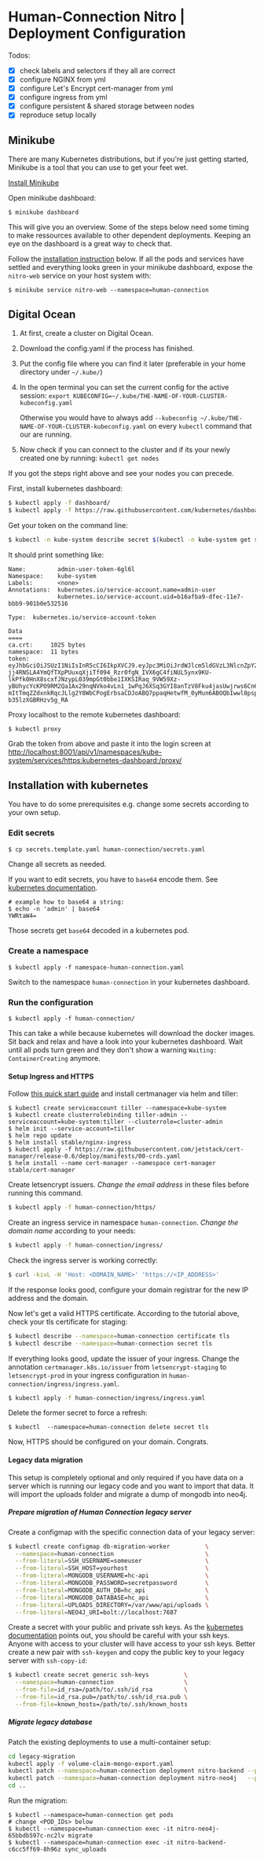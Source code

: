 # Human-Connection Nitro | Deployment Configuration

Todos:
- [x] check labels and selectors if they all are correct
- [x] configure NGINX from yml
- [x] configure Let's Encrypt cert-manager from yml
- [x] configure ingress from yml
- [x] configure persistent & shared storage between nodes
- [x] reproduce setup locally

## Minikube
There are many Kubernetes distributions, but if you're just getting started,
Minikube is a tool that you can use to get your feet wet.

[Install Minikube](https://kubernetes.io/docs/tasks/tools/install-minikube/)

Open minikube dashboard:
```
$ minikube dashboard
```
This will give you an overview.
Some of the steps below need some timing to make ressources available to other
dependent deployments. Keeping an eye on the dashboard is a great way to check
that.

Follow the [installation instruction](#installation-with-kubernetes) below.
If all the pods and services have settled and everything looks green in your
minikube dashboard, expose the `nitro-web` service on your host system with:

```shell
$ minikube service nitro-web --namespace=human-connection
```

## Digital Ocean

1. At first, create a cluster on Digital Ocean.
2. Download the config.yaml if the process has finished.
3. Put the config file where you can find it later (preferable in your home directory under `~/.kube/`)
4. In the open terminal you can set the current config for the active session: `export KUBECONFIG=~/.kube/THE-NAME-OF-YOUR-CLUSTER-kubeconfig.yaml` 
   
   Otherwise you would have to always add `--kubeconfig ~/.kube/THE-NAME-OF-YOUR-CLUSTER-kubeconfig.yaml` on every `kubectl` command that our are running.

5. Now check if you can connect to the cluster and if its your newly created one by running: `kubectl get nodes`

If you got the steps right above and see your nodes you can precede.

First, install kubernetes dashboard:
```sh
$ kubectl apply -f dashboard/
$ kubectl apply -f https://raw.githubusercontent.com/kubernetes/dashboard/master/aio/deploy/recommended/kubernetes-dashboard.yaml

```
Get your token on the command line:
```sh
$ kubectl -n kube-system describe secret $(kubectl -n kube-system get secret | grep admin-user | awk '{print $1}')
```
It should print something like:
```
Name:         admin-user-token-6gl6l
Namespace:    kube-system
Labels:       <none>
Annotations:  kubernetes.io/service-account.name=admin-user
              kubernetes.io/service-account.uid=b16afba9-dfec-11e7-bbb9-901b0e532516

Type:  kubernetes.io/service-account-token

Data
====
ca.crt:     1025 bytes
namespace:  11 bytes
token:      eyJhbGciOiJSUzI1NiIsInR5cCI6IkpXVCJ9.eyJpc3MiOiJrdWJlcm5ldGVzL3NlcnZpY2VhY2NvdW50Iiwia3ViZXJuZXRlcy5pby9zZXJ2aWNlYWNjb3VudC9uYW1lc3BhY2UiOiJrdWJlLXN5c3RlbSIsImt1YmVybmV0ZXMuaW8vc2VydmljZWFjY291bnQvc2VjcmV0Lm5hbWUiOiJhZG1pbi11c2VyLXRva2VuLTZnbDZsIiwia3ViZXJuZXRlcy5pby9zZXJ2aWNlYWNjb3VudC9zZXJ2aWNlLWFjY291bnQubmFtZSI6ImFkbWluLXVzZXIiLCJrdWJlcm5ldGVzLmlvL3NlcnZpY2VhY2NvdW50L3NlcnZpY2UtYWNjb3VudC51aWQiOiJiMTZhZmJhOS1kZmVjLTExZTctYmJiOS05MDFiMGU1MzI1MTYiLCJzdWIiOiJzeXN0ZW06c2VydmljZWFjY291bnQ6a3ViZS1zeXN0ZW06YWRtaW4tdXNlciJ9.M70CU3lbu3PP4OjhFms8PVL5pQKj-jj4RNSLA4YmQfTXpPUuxqXjiTf094_Rzr0fgN_IVX6gC4fiNUL5ynx9KU-lkPfk0HnX8scxfJNzypL039mpGt0bbe1IXKSIRaq_9VW59Xz-yBUhycYcKPO9RM2Qa1Ax29nqNVko4vLn1_1wPqJ6XSq3GYI8anTzV8Fku4jasUwjrws6Cn6_sPEGmL54sq5R4Z5afUtv-mItTmqZZdxnkRqcJLlg2Y8WbCPogErbsaCDJoABQ7ppaqHetwfM_0yMun6ABOQbIwwl8pspJhpplKwyo700OSpvTT9zlBsu-b35lzXGBRHzv5g_RA

```

Proxy localhost to the remote kubernetes dashboard:
```sh
$ kubectl proxy
```

Grab the token from above and paste it into the login screen at [http://localhost:8001/api/v1/namespaces/kube-system/services/https:kubernetes-dashboard:/proxy/](http://localhost:8001/api/v1/namespaces/kube-system/services/https:kubernetes-dashboard:/proxy/)


## Installation with kubernetes

You have to do some prerequisites e.g. change some secrets according to your
own setup.

### Edit secrets

```sh
$ cp secrets.template.yaml human-connection/secrets.yaml
```
Change all secrets as needed.

If you want to edit secrets, you have to `base64` encode them. See [kubernetes
documentation](https://kubernetes.io/docs/concepts/configuration/secret/#creating-a-secret-manually).
```shell
# example how to base64 a string:
$ echo -n 'admin' | base64
YWRtaW4=
```
Those secrets get `base64` decoded in a kubernetes pod.

### Create a namespace
```shell
$ kubectl apply -f namespace-human-connection.yaml
```
Switch to the namespace `human-connection` in your kubernetes dashboard.


### Run the configuration
```shell
$ kubectl apply -f human-connection/
```

This can take a while because kubernetes will download the docker images.
Sit back and relax and have a look into your kubernetes dashboard.
Wait until all pods turn green and they don't show a warning
`Waiting: ContainerCreating` anymore.

#### Setup Ingress and HTTPS

Follow [this quick start guide](https://docs.cert-manager.io/en/latest/tutorials/acme/quick-start/index.html)
and install certmanager via helm and tiller:
```
$ kubectl create serviceaccount tiller --namespace=kube-system
$ kubectl create clusterrolebinding tiller-admin --serviceaccount=kube-system:tiller --clusterrole=cluster-admin
$ helm init --service-account=tiller
$ helm repo update
$ helm install stable/nginx-ingress
$ kubectl apply -f https://raw.githubusercontent.com/jetstack/cert-manager/release-0.6/deploy/manifests/00-crds.yaml
$ helm install --name cert-manager --namespace cert-manager stable/cert-manager
```

Create letsencrypt issuers. *Change the email address* in these files before
running this command.
```sh
$ kubectl apply -f human-connection/https/
```
Create an ingress service in namespace `human-connection`. *Change the domain
name* according to your needs:
```sh
$ kubectl apply -f human-connection/ingress/
```
Check the ingress server is working correctly:
```sh
$ curl -kivL -H 'Host: <DOMAIN_NAME>' 'https://<IP_ADDRESS>'
```
If the response looks good, configure your domain registrar for the new IP
address and the domain.

Now let's get a valid HTTPS certificate. According to the tutorial above, check
your tls certificate for staging:
```sh
$ kubectl describe --namespace=human-connection certificate tls
$ kubectl describe --namespace=human-connection secret tls
```

If everything looks good, update the issuer of your ingress. Change the
annotation `certmanager.k8s.io/issuer` from `letsencrypt-staging` to
`letsencrypt-prod` in your ingress configuration in
`human-connection/ingress/ingress.yaml`.

```sh
$ kubectl apply -f human-connection/ingress/ingress.yaml
```
Delete the former secret to force a refresh:
```
$ kubectl  --namespace=human-connection delete secret tls
```
Now, HTTPS should be configured on your domain. Congrats.

#### Legacy data migration

This setup is completely optional and only required if you have data on a server
which is running our legacy code and you want to import that data. It will
import the uploads folder and migrate a dump of mongodb into neo4j.

##### Prepare migration of Human Connection legacy server
Create a configmap with the specific connection data of your legacy server:
```sh
$ kubectl create configmap db-migration-worker          \
  --namespace=human-connection                          \
  --from-literal=SSH_USERNAME=someuser                  \
  --from-literal=SSH_HOST=yourhost                      \
  --from-literal=MONGODB_USERNAME=hc-api                \
  --from-literal=MONGODB_PASSWORD=secretpassword        \
  --from-literal=MONGODB_AUTH_DB=hc_api                 \
  --from-literal=MONGODB_DATABASE=hc_api                \
  --from-literal=UPLOADS_DIRECTORY=/var/www/api/uploads \
  --from-literal=NEO4J_URI=bolt://localhost:7687
```

Create a secret with your public and private ssh keys.  As the
[kubernetes documentation](https://kubernetes.io/docs/concepts/configuration/secret/#use-case-pod-with-ssh-keys)
points out, you should be careful with your ssh keys. Anyone with access to your
cluster will have access to your ssh keys. Better create a new pair with
`ssh-keygen` and copy the public key to your legacy server with `ssh-copy-id`:

```sh
$ kubectl create secret generic ssh-keys          \
  --namespace=human-connection                    \
  --from-file=id_rsa=/path/to/.ssh/id_rsa         \
  --from-file=id_rsa.pub=/path/to/.ssh/id_rsa.pub \
  --from-file=known_hosts=/path/to/.ssh/known_hosts
```

##### Migrate legacy database
Patch the existing deployments to use a multi-container setup:
```bash
cd legacy-migration
kubectl apply -f volume-claim-mongo-export.yaml
kubectl patch --namespace=human-connection deployment nitro-backend --patch "$(cat deployment-backend.yaml)"
kubectl patch --namespace=human-connection deployment nitro-neo4j   --patch "$(cat deployment-neo4j.yaml)"
cd ..
```

Run the migration:
```shell
$ kubectl --namespace=human-connection get pods
# change <POD_IDs> below
$ kubectl --namespace=human-connection exec -it nitro-neo4j-65bbdb597c-nc2lv migrate
$ kubectl --namespace=human-connection exec -it nitro-backend-c6cc5ff69-8h96z sync_uploads
```
